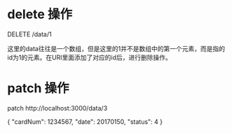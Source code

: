 #  delete 操作

DELETE /data/1

这里的data往往是一个数组，但是这里的1并不是数组中的第一个元素，而是指的id为1的元素。在URI里面添加了对应的id后，进行删除操作。

# patch 操作

 patch  http://localhost:3000/data/3

 
{
"cardNum": 1234567,
"date": 20170150,
"status": 4
}